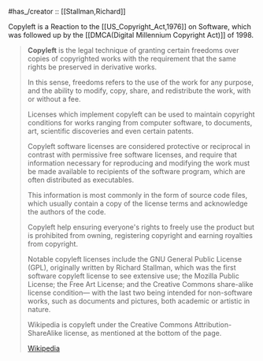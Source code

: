 
#has_/creator :: [[Stallman,Richard]] 

Copyleft is a Reaction to the [[US_Copyright_Act,1976]] on Software, 
which was followed up by the [[DMCA(Digital Millennium Copyright Act)]] of 1998. 

> **Copyleft** is the legal technique of granting certain freedoms 
> over copies of copyrighted works with the requirement 
> that the same rights be preserved in derivative works. 
> 
> In this sense, freedoms refers to the use of the work for any purpose, 
> and the ability to modify, copy, share, and redistribute the work, with or without a fee. 
> 
> Licenses which implement copyleft can be used 
> to maintain copyright conditions for works ranging from computer software, 
> to documents, art, scientific discoveries and even certain patents.
>
> Copyleft software licenses are considered protective or reciprocal 
> in contrast with permissive free software licenses, 
> and require that information necessary for reproducing and modifying the work 
> must be made available to recipients of the software program, 
> which are often distributed as executables. 
> 
> This information is most commonly in the form of source code files, 
> which usually contain a copy of the license terms 
> and acknowledge the authors of the code. 
> 
> Copyleft help ensuring everyone's rights to freely use the product 
> but is prohibited from owning, registering copyright and earning royalties from copyright.
>
> Notable copyleft licenses include the GNU General Public License (GPL), 
> originally written by Richard Stallman, 
> which was the first software copyleft license to see extensive use; 
> the Mozilla Public License; the Free Art License; 
> and the Creative Commons share-alike license condition—
> with the last two being intended for non-software works, 
> such as documents and pictures, both academic or artistic in nature.
>
> Wikipedia is copyleft under the Creative Commons Attribution-ShareAlike license, 
> as mentioned at the bottom of the page.
>
> [Wikipedia](https://en.wikipedia.org/wiki/Copyleft)


